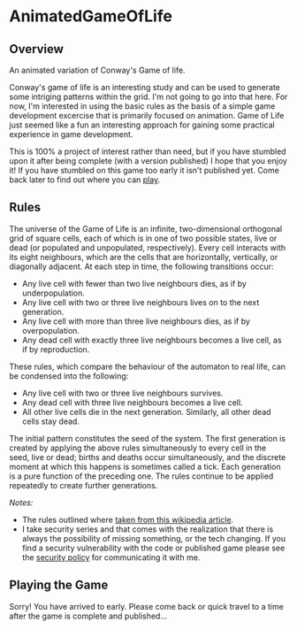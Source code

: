 # AnimatedGameOfLife

## Overview

An animated variation of Conway's Game of life. 

Conway's game of life is an interesting study and can be used to generate some intriging patterns within the grid. I'm not going to go into that here. For now, I'm interested in using the basic rules as the basis of a simple game development excercise that is primarily focused on animation. Game of Life just seemed like a fun an interesting approach for gaining some practical experience in game development.

This is 100% a project of interest rather than need, but if you have stumbled upon it after being complete (with a version published) I hope that you enjoy it! If you have stumbled on this game too early it isn't published yet. Come back later to find out where you can [play](#playing-the-game).

## Rules

The universe of the Game of Life is an infinite, two-dimensional orthogonal grid of square cells, each of which is in one of two possible states, live or dead (or populated and unpopulated, respectively). Every cell interacts with its eight neighbours, which are the cells that are horizontally, vertically, or diagonally adjacent. At each step in time, the following transitions occur:

- Any live cell with fewer than two live neighbours dies, as if by underpopulation.
- Any live cell with two or three live neighbours lives on to the next generation.
- Any live cell with more than three live neighbours dies, as if by overpopulation.
- Any dead cell with exactly three live neighbours becomes a live cell, as if by reproduction.

These rules, which compare the behaviour of the automaton to real life, can be condensed into the following:

- Any live cell with two or three live neighbours survives.
- Any dead cell with three live neighbours becomes a live cell.
- All other live cells die in the next generation. Similarly, all other dead cells stay dead.

The initial pattern constitutes the seed of the system. The first generation is created by applying the above rules simultaneously to every cell in the seed, live or dead; births and deaths occur simultaneously, and the discrete moment at which this happens is sometimes called a tick. Each generation is a pure function of the preceding one. The rules continue to be applied repeatedly to create further generations.

*Notes:* 

- The rules outlined where [taken from this wikipedia article](https://en.wikipedia.org/wiki/Conway%27s_Game_of_Life).
- I take security series and that comes with the realization that there is always the possibility of missing something, or the tech changing. If you find a security vulnerability with the code or published game please see the [security policy](security.md) for communicating it with me. 

## Playing the Game

Sorry! You have arrived to early. Please come back or quick travel to a time after the game is complete and published...
